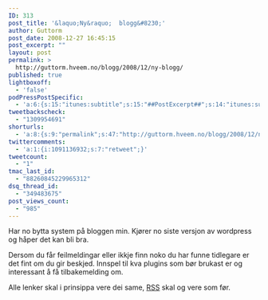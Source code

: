 ```yaml
---
ID: 313
post_title: '&laquo;Ny&raquo;  blogg&#8230;'
author: Guttorm
post_date: 2008-12-27 16:45:15
post_excerpt: ""
layout: post
permalink: >
  http://guttorm.hveem.no/blogg/2008/12/ny-blogg/
published: true
lightboxoff:
  - 'false'
podPressPostSpecific:
  - 'a:6:{s:15:"itunes:subtitle";s:15:"##PostExcerpt##";s:14:"itunes:summary";s:15:"##PostExcerpt##";s:15:"itunes:keywords";s:17:"##WordPressCats##";s:13:"itunes:author";s:10:"##Global##";s:15:"itunes:explicit";s:2:"No";s:12:"itunes:block";s:2:"No";}'
tweetbackscheck:
  - "1309954691"
shorturls:
  - 'a:8:{s:9:"permalink";s:47:"http://guttorm.hveem.no/blogg/2008/12/ny-blogg/";s:7:"tinyurl";s:25:"http://tinyurl.com/dnk5wr";s:4:"isgd";s:17:"http://is.gd/gRmW";s:5:"bitly";s:18:"http://bit.ly/qt3T";s:5:"snipr";s:22:"http://snipr.com/ajpik";s:5:"snurl";s:22:"http://snurl.com/ajpik";s:7:"snipurl";s:24:"http://snipurl.com/ajpik";s:4:"trim";s:17:"http://tr.im/bu8m";}'
twittercomments:
  - 'a:1:{i:1091136932;s:7:"retweet";}'
tweetcount:
  - "1"
tmac_last_id:
  - "88260845229965312"
dsq_thread_id:
  - "349483675"
post_views_count:
  - "985"
---
```

Har no bytta system på bloggen min. Kjører no siste versjon av wordpress og håper det kan bli bra.

Dersom du får feilmeldingar eller ikkje finn noko du har funne tidlegare er det fint om du gir beskjed.
Innspel til kva plugins som bør brukast er og interessant å få tilbakemelding om.

Alle lenker skal i prinsippa vere dei same, <a href="http://feeds.feedburner.com/GuttormHveem-Ikt-I-Laering">RSS</a> skal og vere som før.